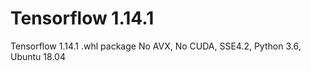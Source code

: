 # Tensorflow 1.14.1

Tensorflow 1.14.1 .whl package
No AVX, No CUDA, SSE4.2, Python 3.6, Ubuntu 18.04
